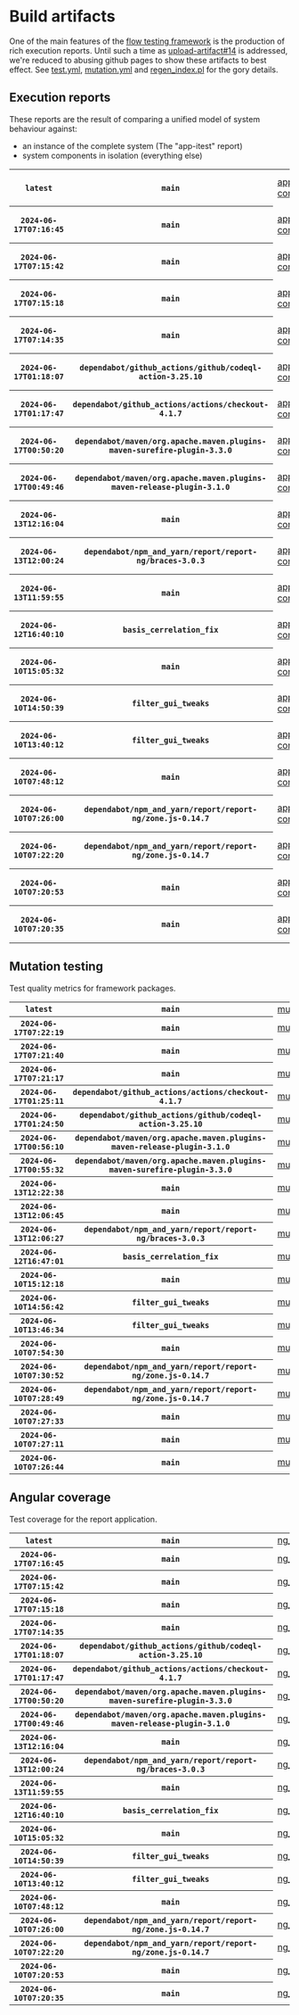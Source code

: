 # Build artifacts

One of the main features of the [flow testing framework](https://github.com/Mastercard/flow) is the production of rich execution reports.
Until such a time as [upload-artifact#14](https://github.com/actions/upload-artifact/issues/14) is addressed, we're reduced to abusing github pages to show these artifacts to best effect.
See [test.yml](https://github.com/Mastercard/flow/blob/main/.github/workflows/test.yml), [mutation.yml](https://github.com/Mastercard/flow/blob/main/.github/workflows/mutation.yml) and [regen_index.pl](https://github.com/Mastercard/flow/blob/pages/regen_index.pl) for the gory details.

## Execution reports

These reports are the result of comparing a unified model of system behaviour against:
 * an instance of the complete system (The "app-itest" report)
 * system components in isolation (everything else)

<!-- start:execution -->
<table>
	<tbody>
		<tr> <th><code>latest</code></th>
			 <th><code>main</code></th>
			<td><a href="execution/latest/app-core/target/mctf/latest/index.html">app-core</a></td>
			<td><a href="execution/latest/app-histogram/target/mctf/latest/index.html">app-histogram</a></td>
			<td><a href="execution/latest/app-itest/target/mctf/latest/index.html">app-itest</a></td>
			<td><a href="execution/latest/app-queue/target/mctf/latest/index.html">app-queue</a></td>
			<td><a href="execution/latest/app-store/target/mctf/latest/index.html">app-store</a></td>
			<td><a href="execution/latest/app-ui/target/mctf/latest/index.html">app-ui</a></td>
			<td><a href="execution/latest/app-web-ui/target/mctf/latest/index.html">app-web-ui</a></td>
		</tr>
		<tr> <th><code>2024-06-17T07:16:45</code></th>
			 <th><code>main</code></th>
			<td><a href="execution/1718608605/app-core/target/mctf/latest/index.html">app-core</a></td>
			<td><a href="execution/1718608605/app-histogram/target/mctf/latest/index.html">app-histogram</a></td>
			<td><a href="execution/1718608605/app-itest/target/mctf/latest/index.html">app-itest</a></td>
			<td><a href="execution/1718608605/app-queue/target/mctf/latest/index.html">app-queue</a></td>
			<td><a href="execution/1718608605/app-store/target/mctf/latest/index.html">app-store</a></td>
			<td><a href="execution/1718608605/app-ui/target/mctf/latest/index.html">app-ui</a></td>
			<td><a href="execution/1718608605/app-web-ui/target/mctf/latest/index.html">app-web-ui</a></td>
		</tr>
		<tr> <th><code>2024-06-17T07:15:42</code></th>
			 <th><code>main</code></th>
			<td><a href="execution/1718608542/app-core/target/mctf/latest/index.html">app-core</a></td>
			<td><a href="execution/1718608542/app-histogram/target/mctf/latest/index.html">app-histogram</a></td>
			<td><a href="execution/1718608542/app-itest/target/mctf/latest/index.html">app-itest</a></td>
			<td><a href="execution/1718608542/app-queue/target/mctf/latest/index.html">app-queue</a></td>
			<td><a href="execution/1718608542/app-store/target/mctf/latest/index.html">app-store</a></td>
			<td><a href="execution/1718608542/app-ui/target/mctf/latest/index.html">app-ui</a></td>
			<td><a href="execution/1718608542/app-web-ui/target/mctf/latest/index.html">app-web-ui</a></td>
		</tr>
		<tr> <th><code>2024-06-17T07:15:18</code></th>
			 <th><code>main</code></th>
			<td><a href="execution/1718608518/app-core/target/mctf/latest/index.html">app-core</a></td>
			<td><a href="execution/1718608518/app-histogram/target/mctf/latest/index.html">app-histogram</a></td>
			<td><a href="execution/1718608518/app-itest/target/mctf/latest/index.html">app-itest</a></td>
			<td><a href="execution/1718608518/app-queue/target/mctf/latest/index.html">app-queue</a></td>
			<td><a href="execution/1718608518/app-store/target/mctf/latest/index.html">app-store</a></td>
			<td><a href="execution/1718608518/app-ui/target/mctf/latest/index.html">app-ui</a></td>
			<td><a href="execution/1718608518/app-web-ui/target/mctf/latest/index.html">app-web-ui</a></td>
		</tr>
		<tr> <th><code>2024-06-17T07:14:35</code></th>
			 <th><code>main</code></th>
			<td><a href="execution/1718608475/app-core/target/mctf/latest/index.html">app-core</a></td>
			<td><a href="execution/1718608475/app-histogram/target/mctf/latest/index.html">app-histogram</a></td>
			<td><a href="execution/1718608475/app-itest/target/mctf/latest/index.html">app-itest</a></td>
			<td><a href="execution/1718608475/app-queue/target/mctf/latest/index.html">app-queue</a></td>
			<td><a href="execution/1718608475/app-store/target/mctf/latest/index.html">app-store</a></td>
			<td><a href="execution/1718608475/app-ui/target/mctf/latest/index.html">app-ui</a></td>
			<td><a href="execution/1718608475/app-web-ui/target/mctf/latest/index.html">app-web-ui</a></td>
		</tr>
		<tr> <th><code>2024-06-17T01:18:07</code></th>
			 <th><code>dependabot/github_actions/github/codeql-action-3.25.10</code></th>
			<td><a href="execution/1718587087/app-core/target/mctf/latest/index.html">app-core</a></td>
			<td><a href="execution/1718587087/app-histogram/target/mctf/latest/index.html">app-histogram</a></td>
			<td><a href="execution/1718587087/app-itest/target/mctf/latest/index.html">app-itest</a></td>
			<td><a href="execution/1718587087/app-queue/target/mctf/latest/index.html">app-queue</a></td>
			<td><a href="execution/1718587087/app-store/target/mctf/latest/index.html">app-store</a></td>
			<td><a href="execution/1718587087/app-ui/target/mctf/latest/index.html">app-ui</a></td>
			<td><a href="execution/1718587087/app-web-ui/target/mctf/latest/index.html">app-web-ui</a></td>
		</tr>
		<tr> <th><code>2024-06-17T01:17:47</code></th>
			 <th><code>dependabot/github_actions/actions/checkout-4.1.7</code></th>
			<td><a href="execution/1718587067/app-core/target/mctf/latest/index.html">app-core</a></td>
			<td><a href="execution/1718587067/app-histogram/target/mctf/latest/index.html">app-histogram</a></td>
			<td><a href="execution/1718587067/app-itest/target/mctf/latest/index.html">app-itest</a></td>
			<td><a href="execution/1718587067/app-queue/target/mctf/latest/index.html">app-queue</a></td>
			<td><a href="execution/1718587067/app-store/target/mctf/latest/index.html">app-store</a></td>
			<td><a href="execution/1718587067/app-ui/target/mctf/latest/index.html">app-ui</a></td>
			<td><a href="execution/1718587067/app-web-ui/target/mctf/latest/index.html">app-web-ui</a></td>
		</tr>
		<tr> <th><code>2024-06-17T00:50:20</code></th>
			 <th><code>dependabot/maven/org.apache.maven.plugins-maven-surefire-plugin-3.3.0</code></th>
			<td><a href="execution/1718585420/app-core/target/mctf/latest/index.html">app-core</a></td>
			<td><a href="execution/1718585420/app-histogram/target/mctf/latest/index.html">app-histogram</a></td>
			<td><a href="execution/1718585420/app-itest/target/mctf/latest/index.html">app-itest</a></td>
			<td><a href="execution/1718585420/app-queue/target/mctf/latest/index.html">app-queue</a></td>
			<td><a href="execution/1718585420/app-store/target/mctf/latest/index.html">app-store</a></td>
			<td><a href="execution/1718585420/app-ui/target/mctf/latest/index.html">app-ui</a></td>
			<td><a href="execution/1718585420/app-web-ui/target/mctf/latest/index.html">app-web-ui</a></td>
		</tr>
		<tr> <th><code>2024-06-17T00:49:46</code></th>
			 <th><code>dependabot/maven/org.apache.maven.plugins-maven-release-plugin-3.1.0</code></th>
			<td><a href="execution/1718585386/app-core/target/mctf/latest/index.html">app-core</a></td>
			<td><a href="execution/1718585386/app-histogram/target/mctf/latest/index.html">app-histogram</a></td>
			<td><a href="execution/1718585386/app-itest/target/mctf/latest/index.html">app-itest</a></td>
			<td><a href="execution/1718585386/app-queue/target/mctf/latest/index.html">app-queue</a></td>
			<td><a href="execution/1718585386/app-store/target/mctf/latest/index.html">app-store</a></td>
			<td><a href="execution/1718585386/app-ui/target/mctf/latest/index.html">app-ui</a></td>
			<td><a href="execution/1718585386/app-web-ui/target/mctf/latest/index.html">app-web-ui</a></td>
		</tr>
		<tr> <th><code>2024-06-13T12:16:04</code></th>
			 <th><code>main</code></th>
			<td><a href="execution/1718280964/app-core/target/mctf/latest/index.html">app-core</a></td>
			<td><a href="execution/1718280964/app-histogram/target/mctf/latest/index.html">app-histogram</a></td>
			<td><a href="execution/1718280964/app-itest/target/mctf/latest/index.html">app-itest</a></td>
			<td><a href="execution/1718280964/app-queue/target/mctf/latest/index.html">app-queue</a></td>
			<td><a href="execution/1718280964/app-store/target/mctf/latest/index.html">app-store</a></td>
			<td><a href="execution/1718280964/app-ui/target/mctf/latest/index.html">app-ui</a></td>
			<td><a href="execution/1718280964/app-web-ui/target/mctf/latest/index.html">app-web-ui</a></td>
		</tr>
		<tr> <th><code>2024-06-13T12:00:24</code></th>
			 <th><code>dependabot/npm_and_yarn/report/report-ng/braces-3.0.3</code></th>
			<td><a href="execution/1718280024/app-core/target/mctf/latest/index.html">app-core</a></td>
			<td><a href="execution/1718280024/app-histogram/target/mctf/latest/index.html">app-histogram</a></td>
			<td><a href="execution/1718280024/app-itest/target/mctf/latest/index.html">app-itest</a></td>
			<td><a href="execution/1718280024/app-queue/target/mctf/latest/index.html">app-queue</a></td>
			<td><a href="execution/1718280024/app-store/target/mctf/latest/index.html">app-store</a></td>
			<td><a href="execution/1718280024/app-ui/target/mctf/latest/index.html">app-ui</a></td>
			<td><a href="execution/1718280024/app-web-ui/target/mctf/latest/index.html">app-web-ui</a></td>
		</tr>
		<tr> <th><code>2024-06-13T11:59:55</code></th>
			 <th><code>main</code></th>
			<td><a href="execution/1718279995/app-core/target/mctf/latest/index.html">app-core</a></td>
			<td><a href="execution/1718279995/app-histogram/target/mctf/latest/index.html">app-histogram</a></td>
			<td><a href="execution/1718279995/app-itest/target/mctf/latest/index.html">app-itest</a></td>
			<td><a href="execution/1718279995/app-queue/target/mctf/latest/index.html">app-queue</a></td>
			<td><a href="execution/1718279995/app-store/target/mctf/latest/index.html">app-store</a></td>
			<td><a href="execution/1718279995/app-ui/target/mctf/latest/index.html">app-ui</a></td>
			<td><a href="execution/1718279995/app-web-ui/target/mctf/latest/index.html">app-web-ui</a></td>
		</tr>
		<tr> <th><code>2024-06-12T16:40:10</code></th>
			 <th><code>basis_cerrelation_fix</code></th>
			<td><a href="execution/1718210410/app-core/target/mctf/latest/index.html">app-core</a></td>
			<td><a href="execution/1718210410/app-histogram/target/mctf/latest/index.html">app-histogram</a></td>
			<td><a href="execution/1718210410/app-itest/target/mctf/latest/index.html">app-itest</a></td>
			<td><a href="execution/1718210410/app-queue/target/mctf/latest/index.html">app-queue</a></td>
			<td><a href="execution/1718210410/app-store/target/mctf/latest/index.html">app-store</a></td>
			<td><a href="execution/1718210410/app-ui/target/mctf/latest/index.html">app-ui</a></td>
			<td><a href="execution/1718210410/app-web-ui/target/mctf/latest/index.html">app-web-ui</a></td>
		</tr>
		<tr> <th><code>2024-06-10T15:05:32</code></th>
			 <th><code>main</code></th>
			<td><a href="execution/1718031932/app-core/target/mctf/latest/index.html">app-core</a></td>
			<td><a href="execution/1718031932/app-histogram/target/mctf/latest/index.html">app-histogram</a></td>
			<td><a href="execution/1718031932/app-itest/target/mctf/latest/index.html">app-itest</a></td>
			<td><a href="execution/1718031932/app-queue/target/mctf/latest/index.html">app-queue</a></td>
			<td><a href="execution/1718031932/app-store/target/mctf/latest/index.html">app-store</a></td>
			<td><a href="execution/1718031932/app-ui/target/mctf/latest/index.html">app-ui</a></td>
			<td><a href="execution/1718031932/app-web-ui/target/mctf/latest/index.html">app-web-ui</a></td>
		</tr>
		<tr> <th><code>2024-06-10T14:50:39</code></th>
			 <th><code>filter_gui_tweaks</code></th>
			<td><a href="execution/1718031039/app-core/target/mctf/latest/index.html">app-core</a></td>
			<td><a href="execution/1718031039/app-histogram/target/mctf/latest/index.html">app-histogram</a></td>
			<td><a href="execution/1718031039/app-itest/target/mctf/latest/index.html">app-itest</a></td>
			<td><a href="execution/1718031039/app-queue/target/mctf/latest/index.html">app-queue</a></td>
			<td><a href="execution/1718031039/app-store/target/mctf/latest/index.html">app-store</a></td>
			<td><a href="execution/1718031039/app-ui/target/mctf/latest/index.html">app-ui</a></td>
			<td><a href="execution/1718031039/app-web-ui/target/mctf/latest/index.html">app-web-ui</a></td>
		</tr>
		<tr> <th><code>2024-06-10T13:40:12</code></th>
			 <th><code>filter_gui_tweaks</code></th>
			<td><a href="execution/1718026812/app-core/target/mctf/latest/index.html">app-core</a></td>
			<td><a href="execution/1718026812/app-histogram/target/mctf/latest/index.html">app-histogram</a></td>
			<td><a href="execution/1718026812/app-itest/target/mctf/latest/index.html">app-itest</a></td>
			<td><a href="execution/1718026812/app-queue/target/mctf/latest/index.html">app-queue</a></td>
			<td><a href="execution/1718026812/app-store/target/mctf/latest/index.html">app-store</a></td>
			<td><a href="execution/1718026812/app-ui/target/mctf/latest/index.html">app-ui</a></td>
			<td><a href="execution/1718026812/app-web-ui/target/mctf/latest/index.html">app-web-ui</a></td>
		</tr>
		<tr> <th><code>2024-06-10T07:48:12</code></th>
			 <th><code>main</code></th>
			<td><a href="execution/1718005692/app-core/target/mctf/latest/index.html">app-core</a></td>
			<td><a href="execution/1718005692/app-histogram/target/mctf/latest/index.html">app-histogram</a></td>
			<td><a href="execution/1718005692/app-itest/target/mctf/latest/index.html">app-itest</a></td>
			<td><a href="execution/1718005692/app-queue/target/mctf/latest/index.html">app-queue</a></td>
			<td><a href="execution/1718005692/app-store/target/mctf/latest/index.html">app-store</a></td>
			<td><a href="execution/1718005692/app-ui/target/mctf/latest/index.html">app-ui</a></td>
			<td><a href="execution/1718005692/app-web-ui/target/mctf/latest/index.html">app-web-ui</a></td>
		</tr>
		<tr> <th><code>2024-06-10T07:26:00</code></th>
			 <th><code>dependabot/npm_and_yarn/report/report-ng/zone.js-0.14.7</code></th>
			<td><a href="execution/1718004360/app-core/target/mctf/latest/index.html">app-core</a></td>
			<td><a href="execution/1718004360/app-histogram/target/mctf/latest/index.html">app-histogram</a></td>
			<td><a href="execution/1718004360/app-itest/target/mctf/latest/index.html">app-itest</a></td>
			<td><a href="execution/1718004360/app-queue/target/mctf/latest/index.html">app-queue</a></td>
			<td><a href="execution/1718004360/app-store/target/mctf/latest/index.html">app-store</a></td>
			<td><a href="execution/1718004360/app-ui/target/mctf/latest/index.html">app-ui</a></td>
			<td><a href="execution/1718004360/app-web-ui/target/mctf/latest/index.html">app-web-ui</a></td>
		</tr>
		<tr> <th><code>2024-06-10T07:22:20</code></th>
			 <th><code>dependabot/npm_and_yarn/report/report-ng/zone.js-0.14.7</code></th>
			<td><a href="execution/1718004140/app-core/target/mctf/latest/index.html">app-core</a></td>
			<td><a href="execution/1718004140/app-histogram/target/mctf/latest/index.html">app-histogram</a></td>
			<td><a href="execution/1718004140/app-itest/target/mctf/latest/index.html">app-itest</a></td>
			<td><a href="execution/1718004140/app-queue/target/mctf/latest/index.html">app-queue</a></td>
			<td><a href="execution/1718004140/app-store/target/mctf/latest/index.html">app-store</a></td>
			<td><a href="execution/1718004140/app-ui/target/mctf/latest/index.html">app-ui</a></td>
			<td><a href="execution/1718004140/app-web-ui/target/mctf/latest/index.html">app-web-ui</a></td>
		</tr>
		<tr> <th><code>2024-06-10T07:20:53</code></th>
			 <th><code>main</code></th>
			<td><a href="execution/1718004053/app-core/target/mctf/latest/index.html">app-core</a></td>
			<td><a href="execution/1718004053/app-histogram/target/mctf/latest/index.html">app-histogram</a></td>
			<td><a href="execution/1718004053/app-itest/target/mctf/latest/index.html">app-itest</a></td>
			<td><a href="execution/1718004053/app-queue/target/mctf/latest/index.html">app-queue</a></td>
			<td><a href="execution/1718004053/app-store/target/mctf/latest/index.html">app-store</a></td>
			<td><a href="execution/1718004053/app-ui/target/mctf/latest/index.html">app-ui</a></td>
			<td><a href="execution/1718004053/app-web-ui/target/mctf/latest/index.html">app-web-ui</a></td>
		</tr>
		<tr> <th><code>2024-06-10T07:20:35</code></th>
			 <th><code>main</code></th>
			<td><a href="execution/1718004035/app-core/target/mctf/latest/index.html">app-core</a></td>
			<td><a href="execution/1718004035/app-histogram/target/mctf/latest/index.html">app-histogram</a></td>
			<td><a href="execution/1718004035/app-itest/target/mctf/latest/index.html">app-itest</a></td>
			<td><a href="execution/1718004035/app-queue/target/mctf/latest/index.html">app-queue</a></td>
			<td><a href="execution/1718004035/app-store/target/mctf/latest/index.html">app-store</a></td>
			<td><a href="execution/1718004035/app-ui/target/mctf/latest/index.html">app-ui</a></td>
			<td><a href="execution/1718004035/app-web-ui/target/mctf/latest/index.html">app-web-ui</a></td>
		</tr>
	</tbody>
</table>
<!-- end:execution -->

## Mutation testing

Test quality metrics for framework packages.

<!-- start:mutation -->
<table>
	<tbody>
		<tr> <th><code>latest</code></th>
			 <th><code>main</code></th>
			<td><a href="mutation/latest/mutation_report/index.html">mutation</a></td>
		</tr>
		<tr> <th><code>2024-06-17T07:22:19</code></th>
			 <th><code>main</code></th>
			<td><a href="mutation/1718608939/mutation_report/index.html">mutation</a></td>
		</tr>
		<tr> <th><code>2024-06-17T07:21:40</code></th>
			 <th><code>main</code></th>
			<td><a href="mutation/1718608900/mutation_report/index.html">mutation</a></td>
		</tr>
		<tr> <th><code>2024-06-17T07:21:17</code></th>
			 <th><code>main</code></th>
			<td><a href="mutation/1718608877/mutation_report/index.html">mutation</a></td>
		</tr>
		<tr> <th><code>2024-06-17T01:25:11</code></th>
			 <th><code>dependabot/github_actions/actions/checkout-4.1.7</code></th>
			<td><a href="mutation/1718587511/mutation_report/index.html">mutation</a></td>
		</tr>
		<tr> <th><code>2024-06-17T01:24:50</code></th>
			 <th><code>dependabot/github_actions/github/codeql-action-3.25.10</code></th>
			<td><a href="mutation/1718587490/mutation_report/index.html">mutation</a></td>
		</tr>
		<tr> <th><code>2024-06-17T00:56:10</code></th>
			 <th><code>dependabot/maven/org.apache.maven.plugins-maven-release-plugin-3.1.0</code></th>
			<td><a href="mutation/1718585770/mutation_report/index.html">mutation</a></td>
		</tr>
		<tr> <th><code>2024-06-17T00:55:32</code></th>
			 <th><code>dependabot/maven/org.apache.maven.plugins-maven-surefire-plugin-3.3.0</code></th>
			<td><a href="mutation/1718585732/mutation_report/index.html">mutation</a></td>
		</tr>
		<tr> <th><code>2024-06-13T12:22:38</code></th>
			 <th><code>main</code></th>
			<td><a href="mutation/1718281358/mutation_report/index.html">mutation</a></td>
		</tr>
		<tr> <th><code>2024-06-13T12:06:45</code></th>
			 <th><code>main</code></th>
			<td><a href="mutation/1718280405/mutation_report/index.html">mutation</a></td>
		</tr>
		<tr> <th><code>2024-06-13T12:06:27</code></th>
			 <th><code>dependabot/npm_and_yarn/report/report-ng/braces-3.0.3</code></th>
			<td><a href="mutation/1718280387/mutation_report/index.html">mutation</a></td>
		</tr>
		<tr> <th><code>2024-06-12T16:47:01</code></th>
			 <th><code>basis_cerrelation_fix</code></th>
			<td><a href="mutation/1718210821/mutation_report/index.html">mutation</a></td>
		</tr>
		<tr> <th><code>2024-06-10T15:12:18</code></th>
			 <th><code>main</code></th>
			<td><a href="mutation/1718032338/mutation_report/index.html">mutation</a></td>
		</tr>
		<tr> <th><code>2024-06-10T14:56:42</code></th>
			 <th><code>filter_gui_tweaks</code></th>
			<td><a href="mutation/1718031402/mutation_report/index.html">mutation</a></td>
		</tr>
		<tr> <th><code>2024-06-10T13:46:34</code></th>
			 <th><code>filter_gui_tweaks</code></th>
			<td><a href="mutation/1718027194/mutation_report/index.html">mutation</a></td>
		</tr>
		<tr> <th><code>2024-06-10T07:54:30</code></th>
			 <th><code>main</code></th>
			<td><a href="mutation/1718006070/mutation_report/index.html">mutation</a></td>
		</tr>
		<tr> <th><code>2024-06-10T07:30:52</code></th>
			 <th><code>dependabot/npm_and_yarn/report/report-ng/zone.js-0.14.7</code></th>
			<td><a href="mutation/1718004652/mutation_report/index.html">mutation</a></td>
		</tr>
		<tr> <th><code>2024-06-10T07:28:49</code></th>
			 <th><code>dependabot/npm_and_yarn/report/report-ng/zone.js-0.14.7</code></th>
			<td><a href="mutation/1718004529/mutation_report/index.html">mutation</a></td>
		</tr>
		<tr> <th><code>2024-06-10T07:27:33</code></th>
			 <th><code>main</code></th>
			<td><a href="mutation/1718004453/mutation_report/index.html">mutation</a></td>
		</tr>
		<tr> <th><code>2024-06-10T07:27:11</code></th>
			 <th><code>main</code></th>
			<td><a href="mutation/1718004431/mutation_report/index.html">mutation</a></td>
		</tr>
		<tr> <th><code>2024-06-10T07:26:44</code></th>
			 <th><code>main</code></th>
			<td><a href="mutation/1718004404/mutation_report/index.html">mutation</a></td>
		</tr>
	</tbody>
</table>
<!-- end:mutation -->

## Angular coverage

Test coverage for the report application.

<!-- start:ng_coverage -->
<table>
	<tbody>
		<tr> <th><code>latest</code></th>
			 <th><code>main</code></th>
			<td><a href="ng_coverage/latest/report/index.html">ng_coverage</a></td>
		</tr>
		<tr> <th><code>2024-06-17T07:16:45</code></th>
			 <th><code>main</code></th>
			<td><a href="ng_coverage/1718608605/report/index.html">ng_coverage</a></td>
		</tr>
		<tr> <th><code>2024-06-17T07:15:42</code></th>
			 <th><code>main</code></th>
			<td><a href="ng_coverage/1718608542/report/index.html">ng_coverage</a></td>
		</tr>
		<tr> <th><code>2024-06-17T07:15:18</code></th>
			 <th><code>main</code></th>
			<td><a href="ng_coverage/1718608518/report/index.html">ng_coverage</a></td>
		</tr>
		<tr> <th><code>2024-06-17T07:14:35</code></th>
			 <th><code>main</code></th>
			<td><a href="ng_coverage/1718608475/report/index.html">ng_coverage</a></td>
		</tr>
		<tr> <th><code>2024-06-17T01:18:07</code></th>
			 <th><code>dependabot/github_actions/github/codeql-action-3.25.10</code></th>
			<td><a href="ng_coverage/1718587087/report/index.html">ng_coverage</a></td>
		</tr>
		<tr> <th><code>2024-06-17T01:17:47</code></th>
			 <th><code>dependabot/github_actions/actions/checkout-4.1.7</code></th>
			<td><a href="ng_coverage/1718587067/report/index.html">ng_coverage</a></td>
		</tr>
		<tr> <th><code>2024-06-17T00:50:20</code></th>
			 <th><code>dependabot/maven/org.apache.maven.plugins-maven-surefire-plugin-3.3.0</code></th>
			<td><a href="ng_coverage/1718585420/report/index.html">ng_coverage</a></td>
		</tr>
		<tr> <th><code>2024-06-17T00:49:46</code></th>
			 <th><code>dependabot/maven/org.apache.maven.plugins-maven-release-plugin-3.1.0</code></th>
			<td><a href="ng_coverage/1718585386/report/index.html">ng_coverage</a></td>
		</tr>
		<tr> <th><code>2024-06-13T12:16:04</code></th>
			 <th><code>main</code></th>
			<td><a href="ng_coverage/1718280964/report/index.html">ng_coverage</a></td>
		</tr>
		<tr> <th><code>2024-06-13T12:00:24</code></th>
			 <th><code>dependabot/npm_and_yarn/report/report-ng/braces-3.0.3</code></th>
			<td><a href="ng_coverage/1718280024/report/index.html">ng_coverage</a></td>
		</tr>
		<tr> <th><code>2024-06-13T11:59:55</code></th>
			 <th><code>main</code></th>
			<td><a href="ng_coverage/1718279995/report/index.html">ng_coverage</a></td>
		</tr>
		<tr> <th><code>2024-06-12T16:40:10</code></th>
			 <th><code>basis_cerrelation_fix</code></th>
			<td><a href="ng_coverage/1718210410/report/index.html">ng_coverage</a></td>
		</tr>
		<tr> <th><code>2024-06-10T15:05:32</code></th>
			 <th><code>main</code></th>
			<td><a href="ng_coverage/1718031932/report/index.html">ng_coverage</a></td>
		</tr>
		<tr> <th><code>2024-06-10T14:50:39</code></th>
			 <th><code>filter_gui_tweaks</code></th>
			<td><a href="ng_coverage/1718031039/report/index.html">ng_coverage</a></td>
		</tr>
		<tr> <th><code>2024-06-10T13:40:12</code></th>
			 <th><code>filter_gui_tweaks</code></th>
			<td><a href="ng_coverage/1718026812/report/index.html">ng_coverage</a></td>
		</tr>
		<tr> <th><code>2024-06-10T07:48:12</code></th>
			 <th><code>main</code></th>
			<td><a href="ng_coverage/1718005692/report/index.html">ng_coverage</a></td>
		</tr>
		<tr> <th><code>2024-06-10T07:26:00</code></th>
			 <th><code>dependabot/npm_and_yarn/report/report-ng/zone.js-0.14.7</code></th>
			<td><a href="ng_coverage/1718004360/report/index.html">ng_coverage</a></td>
		</tr>
		<tr> <th><code>2024-06-10T07:22:20</code></th>
			 <th><code>dependabot/npm_and_yarn/report/report-ng/zone.js-0.14.7</code></th>
			<td><a href="ng_coverage/1718004140/report/index.html">ng_coverage</a></td>
		</tr>
		<tr> <th><code>2024-06-10T07:20:53</code></th>
			 <th><code>main</code></th>
			<td><a href="ng_coverage/1718004053/report/index.html">ng_coverage</a></td>
		</tr>
		<tr> <th><code>2024-06-10T07:20:35</code></th>
			 <th><code>main</code></th>
			<td><a href="ng_coverage/1718004035/report/index.html">ng_coverage</a></td>
		</tr>
	</tbody>
</table>
<!-- end:ng_coverage -->